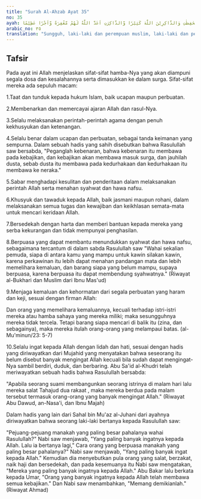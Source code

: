 ```yaml
---
title: "Surah Al-Ahzab Ayat 35"
no: 35
ayah: اِنَّ الْمُسْلِمِيْنَ وَالْمُسْلِمٰتِ وَالْمُؤْمِنِيْنَ وَالْمُؤْمِنٰتِ وَالْقٰنِتِيْنَ وَالْقٰنِتٰتِ وَالصّٰدِقِيْنَ وَالصّٰدِقٰتِ وَالصّٰبِرِيْنَ وَالصّٰبِرٰتِ وَالْخٰشِعِيْنَ وَالْخٰشِعٰتِ وَالْمُتَصَدِّقِيْنَ وَالْمُتَصَدِّقٰتِ وَالصَّاۤىِٕمِيْنَ وَالصّٰۤىِٕمٰتِ وَالْحٰفِظِيْنَ فُرُوْجَهُمْ وَالْحٰفِظٰتِ وَالذَّاكِرِيْنَ اللّٰهَ كَثِيْرًا وَّالذَّاكِرٰتِ اَعَدَّ اللّٰهُ لَهُمْ مَّغْفِرَةً وَّاَجْرًا عَظِيْمًا 
arabic_no: ٣٥
translation: "Sungguh, laki-laki dan perempuan muslim, laki-laki dan perempuan mukmin, laki-laki dan perempuan yang tetap dalam ketaatannya, laki-laki dan perempuan yang benar, laki-laki dan perempuan yang sabar, laki-laki dan perempuan yang khusyuk, laki-laki dan perempuan yang bersedekah, laki-laki dan perempuan yang berpuasa, laki-laki dan perempuan yang memelihara kehormatannya, laki-laki dan perempuan yang banyak menyebut (nama) Allah, Allah telah menyediakan untuk mereka ampunan dan pahala yang besar."
---
```


## Tafsir

Pada ayat ini Allah menjelaskan sifat-sifat hamba-Nya yang akan diampuni segala dosa dan kesalahannya serta dimasukkan ke dalam surga. Sifat-sifat mereka ada sepuluh macam:

1.Taat dan tunduk kepada hukum Islam, baik ucapan maupun perbuatan.

2.Membenarkan dan memercayai ajaran Allah dan rasul-Nya.

3.Selalu melaksanakan perintah-perintah agama dengan penuh kekhusyukan dan ketenangan.

4.Selalu benar dalam ucapan dan perbuatan, sebagai tanda keimanan yang sempurna. Dalam sebuah hadis yang sahih disebutkan bahwa Rasulullah saw bersabda, "Peganglah kebenaran, bahwa kebenaran itu membawa pada kebajikan, dan kebajikan akan membawa masuk surga, dan jauhilah dusta, sebab dusta itu membawa pada kedurhakaan dan kedurhakaan itu membawa ke neraka."

5.Sabar menghadapi kesulitan dan penderitaan dalam melaksanakan perintah Allah serta menahan syahwat dan hawa nafsu.

6.Khusyuk dan tawaduk kepada Allah, baik jasmani maupun rohani, dalam melaksanakan semua tugas dan kewajiban dan keikhlasan semata-mata untuk mencari keridaan Allah.

7.Bersedekah dengan harta dan memberi bantuan kepada mereka yang serba kekurangan dan tidak mempunyai penghasilan.

8.Berpuasa yang dapat membantu menundukkan syahwat dan hawa nafsu, sebagaimana tercantum di dalam sabda Rasulullah saw "Wahai sekalian pemuda, siapa di antara kamu yang mampu untuk kawin silakan kawin, karena perkawinan itu lebih dapat menahan pandangan mata dan lebih memelihara kemaluan, dan barang siapa yang belum mampu, supaya berpuasa, karena berpuasa itu dapat membendung syahwatnya." (Riwayat al-Bukhari dan Muslim dari Ibnu Mas'ud)

9.Menjaga kemaluan dan kehormatan dari segala perbuatan yang haram dan keji, sesuai dengan firman Allah:

Dan orang yang memelihara kemaluannya, kecuali terhadap istri-istri mereka atau hamba sahaya yang mereka miliki; maka sesungguhnya mereka tidak tercela. Tetapi barang siapa mencari di balik itu (zina, dan sebagainya), maka mereka itulah orang-orang yang melampaui batas. (al-Mu'minun/23: 5-7)

10.Selalu ingat kepada Allah dengan lidah dan hati, sesuai dengan hadis yang diriwayatkan dari Mujahid yang menyatakan bahwa seseorang itu belum disebut banyak mengingat Allah kecuali bila sudah dapat mengingat-Nya sambil berdiri, duduk, dan berbaring. Abu Sa'id al-Khudri telah meriwayatkan sebuah hadis bahwa Rasulullah bersabda: 

"Apabila seorang suami membangunkan seorang istrinya di malam hari lalu mereka salat Tahajud dua rakaat , maka mereka berdua pada malam tersebut termasuk orang-orang yang banyak mengingat Allah." (Riwayat Abu Dawud, an-Nasa'i, dan Ibnu Majah)

Dalam hadis yang lain dari Sahal bin Mu'az al-Juhani dari ayahnya diriwayatkan bahwa seorang laki-laki bertanya kepada Rasulullah saw: 

"Pejuang-pejuang manakah yang paling besar pahalanya wahai Rasulullah?" Nabi saw menjawab, "Yang paling banyak ingatnya kepada Allah. Lalu ia bertanya lagi," Cara orang yang berpuasa manakah yang paling besar pahalanya?" Nabi saw menjawab, "Yang paling banyak ingat kepada Allah." Kemudian dia menyebutkan pula orang yang salat, berzakat, naik haji dan bersedekah, dan pada kesemuanya itu Nabi saw mengatakan, "Mereka yang paling banyak ingatnya kepada Allah." Abu Bakar lalu berkata kepada Umar, "Orang yang banyak ingatnya kepada Allah telah membawa semua kebajikan." Dan Nabi saw menambahkan, "Memang demikianlah." (Riwayat Ahmad)